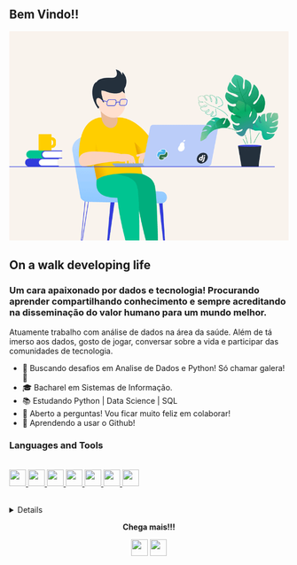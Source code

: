 ## Bem Vindo!!

<img alt="GIF" src="https://github.com/felipedoamarals/felipedoamarals/blob/master/img/python_2.gif" />

## On a walk developing life

### Um cara apaixonado por dados e tecnologia! Procurando aprender compartilhando conhecimento e sempre acreditando na disseminação do valor humano para um mundo melhor.

Atuamente trabalho com análise de dados na área da saúde. Além de tá imerso aos dados, gosto de jogar, conversar sobre a vida e participar das comunidades de tecnologia.
<br>

- :dart: Buscando desafios em Analise de Dados e Python! Só chamar galera! :muscle:
- :mortar_board: Bacharel em Sistemas de Informação.
- :books: Estudando Python | Data Science | SQL
- :speech_balloon: Aberto a perguntas! Vou ficar muito feliz em colaborar!
- :eyes: Aprendendo a usar o Github!

### Languages and Tools

<p>
 <br>
<a href="https://www.python.org/" target="Python"><img width="30" height="30" src="https://image.flaticon.com/icons/svg/919/919852.svg"> 
<a href="https://www.docker.com/" target="Docker"><img width="30" height="30" src="https://image.flaticon.com/icons/svg/919/919853.svg">
<a href="https://pt.wikipedia.org/wiki/SQL" target="SQL"><img width="30" height="30" src="https://image.flaticon.com/icons/svg/1998/1998717.svg">
<a href="https://en.wikipedia.org/wiki/Data_analysis" target="Data Analysis"><img width="30" height="30" src="https://image.flaticon.com/icons/svg/747/747668.svg">
<a href="https://pt.wikipedia.org/wiki/Extract,_transform,_load" target="ETL"><img width="30" height="30" src="https://image.flaticon.com/icons/svg/1998/1998552.svg">
<a href="https://www.tableau.com/pt-br" target="Tableau"><img width="30" height="30" src="https://img.apksum.com/28/com.Tableau.TableauApp/20.422.3629/icon.png">
<a href="https://hadoop.apache.org/" target="Hadoop"><img width="30" height="30" src="https://static.thenounproject.com/png/1982404-200.png">
</p>

<br>
 
<details> 
 <summary><b>More about me</b></summary>
 
Procuro desenvolver competências socioemocionais aliadas ao negócio. Acredito na disseminação do valor humano para um mundo melhor.
Tenho sólidas experiências em grandes projetos de tecnologia no segmento de logística hidroviária, autopeças e administração pública.<br>
Possuo habilidades com Gestão de TI, competências para administrar e sustentar infraestrutura e sistema. Recentemente realizei a migração de área. Assumi um desafio como Analista de Sistemas focado em Análise de Dados. Sou apaixonado por tecnologia em dados.<br>
Tenho conhecimento em Python, SQL, Oracle, PostgreSQL, ETL, GIT, BI. Inglês (Técnico)
 
[![felipedoamarals github stats](https://github-readme-stats.vercel.app/api?username=felipedoamarals)](https://github.com/felipedoamarals/github-readme-stats)
<br><br>
![Profile views](https://gpvc.arturio.dev/felipedoamarals)

</details>

<p align="center">
  <strong>Chega mais!!!</strong>
 <p align="center">
  <a href="https://www.linkedin.com/in/felipedoamaral" alt="LinkedIn"><img width="30" height="30" src="https://image.flaticon.com/icons/svg/179/179330.svg"></a>  
  <a href="mailto:felipedoamarals@gmail.com" alt="Email"><img img width="30" height="30" src="https://image.flaticon.com/icons/svg/552/552486.svg"></a>  
  </p>
</p>
 

